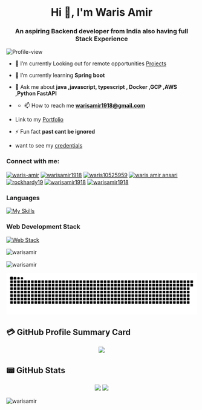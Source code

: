 <h1 align="center">Hi 👋, I'm Waris Amir</h1>
<h3 align="center">An aspiring Backend developer from India also having full Stack Experience</h3>
<p align="left"> <img src="https://komarev.com/ghpvc/?username=warisamir&label=Profile%20views&color=green" alt="Profile-view"/></p>

- 🔭 I’m currently Looking out for remote opportunities [Projects](https://github.com/warisamir/projectlinks)

- 🌱 I’m currently learning **Spring boot**

- 💬 Ask me about **java ,javascript, typescript , Docker ,GCP ,AWS ,Python FastAPI**
- - 📫 How to reach me **warisamir1918@gmail.com**
 
- Link to my [Portfolio](https://portfolio-git-main-warisamirs-projects.vercel.app/) 
- ⚡ Fun fact **past cant be ignored**
- want to  see my [credentials](https://github.com/warisamir/certification)

<h3 align="left">Connect with me:</h3>
<p align="left">

<a href="https://linkedin.com/in/waris-amir" target="blank"><img align="center" src="https://raw.githubusercontent.com/rahuldkjain/github-profile-readme-generator/master/src/images/icons/Social/linked-in-alt.svg" alt="waris-amir" height="30" width="40" /></a>
<a href="https://auth.geeksforgeeks.org/user/warisamir1918" target="blank"><img align="center" src="https://raw.githubusercontent.com/rahuldkjain/github-profile-readme-generator/master/src/images/icons/Social/geeks-for-geeks.svg" alt="warisamir1918" height="30" width="40" /></a>
<a href="https://twitter.com/waris10525959" target="blank"><img align="center" src="https://raw.githubusercontent.com/rahuldkjain/github-profile-readme-generator/master/src/images/icons/Social/twitter.svg" alt="waris10525959" height="30" width="40" /></a>
<a href="https://kaggle.com/waris amir ansari" target="blank"><img align="center" src="https://raw.githubusercontent.com/rahuldkjain/github-profile-readme-generator/master/src/images/icons/Social/kaggle.svg" alt="waris amir ansari" height="30" width="40" /></a>
<a href="https://www.instagram.com/warisamir19/" target="blank"><img align="center" src="https://raw.githubusercontent.com/rahuldkjain/github-profile-readme-generator/master/src/images/icons/Social/instagram.svg" alt="rockhardy19" height="30" width="40" /></a>
<a href="https://www.hackerrank.com/warisamir1918" target="blank"><img align="center" src="https://raw.githubusercontent.com/rahuldkjain/github-profile-readme-generator/master/src/images/icons/Social/hackerrank.svg" alt="warisamir1918" height="30" width="40" /></a>
<a href="https://www.leetcode.com/warisamir1918" target="blank"><img align="center" src="https://raw.githubusercontent.com/rahuldkjain/github-profile-readme-generator/master/src/images/icons/Social/leet-code.svg" alt="warisamir1918" height="30" width="40" /></a>
</p>

<div> <h3>Languages </h3> </div>
<div>

[![My Skills](https://skillicons.dev/icons?i=java,javascript,py,c)](https://skillicons.dev)

</div>

<div> <h3>Web Development Stack</h3> </div>
 <div>
 
 [![Web Stack](https://skillicons.dev/icons?i=html,css,tailwind,bootstrap,figma,javascript,ts,react,nodejs,expressjs,mongodb,mysql,docker,gcp,firebase,git,github,heroku,netlify,vercel)](https://skillicons.dev)
 
</div>


<p><img align="center" src="https://github-readme-stats.vercel.app/api/top-langs?username=warisamir&show_icons=true&locale=en&layout=compact" alt="warisamir" /></p>

<p><img align="center" src="https://github-readme-streak-stats.herokuapp.com/?user=warisamir&" alt="warisamir" /></p>



![Snake animation](https://github.com/warisamir/WarisAmir/blob/main/snakegame.svg)

## 💳 GitHub Profile Summary Card
<p align="center">
  <img src="https://github-profile-summary-cards.vercel.app/api/cards/profile-details?username=warisamir&theme=github"/>
</p>

## 📟 GitHub Stats
<p align="center">
	<img width="48%" src="https://github-readme-stats.vercel.app/api?username=warisamir&show_icons=true&theme=github" />
	<img width="48%" src="https://github-readme-streak-stats.herokuapp.com/?user=warisamir&theme=github" />
</p>


<p><img align="center" src="https://github-readme-streak-stats.herokuapp.com/?user=warisamir&" alt="warisamir" /></p>
